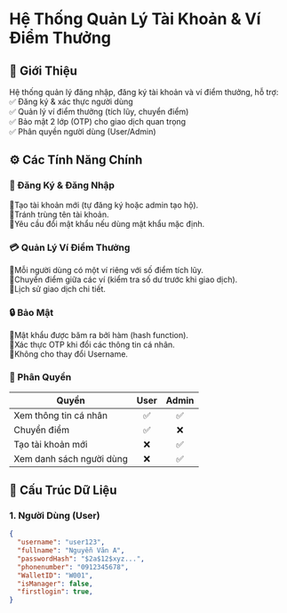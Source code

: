 # **Hệ Thống Quản Lý Tài Khoản & Ví Điểm Thưởng**  
## 📌 Giới Thiệu  
Hệ thống quản lý đăng nhập, đăng ký tài khoản và ví điểm thưởng, hỗ trợ:  
✅ Đăng ký & xác thực người dùng  
✅ Quản lý ví điểm thưởng (tích lũy, chuyển điểm)  
✅ Bảo mật 2 lớp (OTP) cho giao dịch quan trọng  
✅ Phân quyền người dùng (User/Admin)  
## ⚙️ Các Tính Năng Chính  
### 🔐 Đăng Ký & Đăng Nhập  
:radio_button:Tạo tài khoản mới (tự đăng ký hoặc admin tạo hộ).  
:radio_button:Tránh trùng tên tài khoản.  
:radio_button:Yêu cầu đổi mật khẩu nếu dùng mật khẩu mặc định.  
### 💳 Quản Lý Ví Điểm Thưởng  
:radio_button:Mỗi người dùng có một ví riêng với số điểm tích lũy.  
:radio_button:Chuyển điểm giữa các ví (kiểm tra số dư trước khi giao dịch).  
:radio_button:Lịch sử giao dịch chi tiết.  
### 🔒 Bảo Mật  
:radio_button:Mật khẩu được băm ra bởi hàm (hash function).  
:radio_button:Xác thực OTP khi đổi các thông tin cá nhân.  
:radio_button:Không cho thay đổi Username.  
### 👥 Phân Quyền

| **Quyền**                   | **User** | **Admin** |
|-----------------------------|:--------:|:---------:|
| Xem thông tin cá nhân       | ✅       | ✅        |
| Chuyển điểm                 | ✅       | ❌        |
| Tạo tài khoản mới           | ❌       | ✅        |
| Xem danh sách người dùng    | ❌       | ✅        |  

## 📂 Cấu Trúc Dữ Liệu  
### 1. Người Dùng (User)  
```json
{
  "username": "user123",  
  "fullname": "Nguyễn Văn A",  
  "passwordHash": "$2a$12$xyz...",  
  "phonenumber": "0912345678",  
  "WalletID": "W001",  
  "isManager": false,  
  "firstlogin": true,  
}


